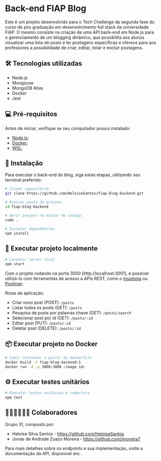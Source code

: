# Back-end FIAP Blog
Este é um projeto desenvolvido para o Tech Challenge da segunda fase do curso de pós graduação em desenvolvimento full stack da universidade FIAP. O mesmo consiste na criação de uma API back-end em Node.js para o gerenciamento de um blogging dinâmico, que possibilita aos alunos visualizar uma lista de posts e ler postagens específicas e oferece para aos
professores a possibilidade de criar, editar, listar e excluir postagens.

## 🛠️ Tecnologias utilizadas
- Node.js
- Mongoose
- MongoDB Atlas
- Docker
- Jest

## 💻 Pré-requisitos
Antes de iniciar, verifique se seu computador possui instalado:

- [Node.js](https://nodejs.org/pt);
- [Docker](https://docs.docker.com/desktop/install/windows-install/);
- [WSL](https://learn.microsoft.com/pt-br/windows/wsl/install);

## 🔧 Instalação
Para executar o back-end do blog, siga estas etapas, utilizando seu terminal preferido:

```bash
# Clonar repositório:
git clone https://github.com/HeloiseSantos/fiap-blog-backend.git

# Acessar pasta do projeto
cd fiap-blog-backend

# Abrir projeto no editor de código:
code .

# Instalar dependências
npm install
```

## 🚀 Executar projeto localmente
```bash
# Levantar server local
npm start 
```

Com o projeto rodando na porta 3000 [http://localhost:3001], é possível utilizá-lo com ferramentas de acesso a APIs REST, como o [Insomnia](https://insomnia.rest/download) ou [Postman](https://www.postman.com/).

Rotas da aplicação:
- Criar novo post (POST): `/posts`
- Listar todos os posts (GET): `/posts`
- Pesquisa de posts por palavras chave (GET): `/posts/search`
- Selecionar post por id (GET): `/posts/:id`
- Editar post (PUT): `/posts/:id`
- Deletar post (DELETE): `/posts/:id`

## 📦 Executar projeto no Docker
```bash
# Subir container a partir do Dockerfile
docker build -t fiap-blog-backend:1
docker run -d -p 3000:3000 <image id>
```

## ⚙️ Executar testes unitários
```bash
# Executar testes unitários e cobertura
npm test
```

## 🧑🏻‍💻👩🏻‍💻 Colaboradores
Grupo 31, composto por: 
- Heloíse Silva Santos - https://github.com/HeloiseSantos
- Jonas de Andrade Zuazo Moreira - https://github.com/jmoreira7

Para mais detalhes sobre os endpoints e sua implementação, visite a documentação da API, disponível em: .